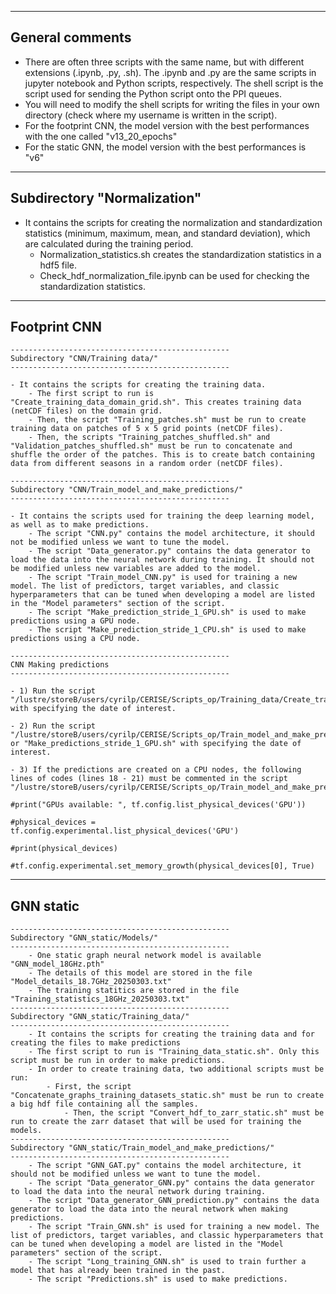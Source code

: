 -------------------------------------------------
General comments
-------------------------------------------------

- There are often three scripts with the same name, but with different extensions (.ipynb, .py, .sh). The .ipynb and .py are the same scripts in jupyter notebook and Python scripts, respectively. The shell script is the script used for sending the Python script onto the PPI queues.
- You will need to modify the shell scripts for writing the files in your own directory (check where my username is written in the script).
- For the footprint CNN, the model version with the best performances with the one called "v13_20_epochs"
- For the static GNN, the model version with the best performances is "v6"

-------------------------------------------------
Subdirectory "Normalization"
-------------------------------------------------

- It contains the scripts for creating the normalization and standardization statistics (minimum, maximum, mean, and standard deviation), which are calculated during the training period. 
	- Normalization_statistics.sh creates the standardization statistics in a hdf5 file.
	- Check_hdf_normalization_file.ipynb can be used for checking the standardization statistics.

-------------------------------------------------
Footprint CNN
-------------------------------------------------
	-------------------------------------------------
	Subdirectory "CNN/Training data/"
	-------------------------------------------------

	- It contains the scripts for creating the training data.
		- The first script to run is "Create_training_data_domain_grid.sh". This creates training data (netCDF files) on the domain grid.
		- Then, the script "Training_patches.sh" must be run to create training data on patches of 5 x 5 grid points (netCDF files).
		- Then, the scripts "Training_patches_shuffled.sh" and "Validation_patches_shuffled.sh" must be run to concatenate and shuffle the order of the patches. This is to create batch containing data from different seasons in a random order (netCDF files).

	-------------------------------------------------
	Subdirectory "CNN/Train_model_and_make_predictions/"
	-------------------------------------------------

	- It contains the scripts used for training the deep learning model, as well as to make predictions.
		- The script "CNN.py" contains the model architecture, it should not be modified unless we want to tune the model.
		- The script "Data_generator.py" contains the data generator to load the data into the neural network during training. It should not be modified unless new variables are added to the model.
		- The script "Train_model_CNN.py" is used for training a new model. The list of predictors, target variables, and classic hyperparameters that can be tuned when developing a model are listed in the "Model parameters" section of the script. 
		- The script "Make_prediction_stride_1_GPU.sh" is used to make predictions using a GPU node.
		- The script "Make_prediction_stride_1_CPU.sh" is used to make predictions using a CPU node.

	-------------------------------------------------
	CNN Making predictions
	-------------------------------------------------

	- 1) Run the script "/lustre/storeB/users/cyrilp/CERISE/Scripts_op/Training_data/Create_training_data_domain_grid.sh" with specifying the date of interest.

	- 2) Run the script "/lustre/storeB/users/cyrilp/CERISE/Scripts_op/Train_model_and_make_predictions/Make_predictions_stride_1_CPU.sh" or "Make_predictions_stride_1_GPU.sh" with specifying the date of interest.

	- 3) If the predictions are created on a CPU nodes, the following lines of codes (lines 18 - 21) must be commented in the script "/lustre/storeB/users/cyrilp/CERISE/Scripts_op/Train_model_and_make_predictions/Make_predictions_stride_1.py":

	#print("GPUs available: ", tf.config.list_physical_devices('GPU'))

	#physical_devices = tf.config.experimental.list_physical_devices('GPU')

	#print(physical_devices)

	#tf.config.experimental.set_memory_growth(physical_devices[0], True)


-------------------------------------------------
GNN static
-------------------------------------------------
	-------------------------------------------------
	Subdirectory "GNN_static/Models/"
	-------------------------------------------------
        - One static graph neural network model is available "GNN_model_18GHz.pth"
        - The details of this model are stored in the file "Model_details_18.7GHz_20250303.txt"
        - The training statitics are stored in the file "Training_statistics_18GHz_20250303.txt"
	-------------------------------------------------
	Subdirectory "GNN_static/Training_data/"
	-------------------------------------------------
        - It contains the scripts for creating the training data and for creating the files to make predictions
        - The first script to run is "Training_data_static.sh". Only this script must be run in order to make predictions.
        - In order to create training data, two additional scripts must be run:
        	- First, the script "Concatenate_graphs_training_datasets_static.sh" must be run to create a big hdf file containing all the samples.
                - Then, the script "Convert_hdf_to_zarr_static.sh" must be run to create the zarr dataset that will be used for training the models.
	-------------------------------------------------
	Subdirectory "GNN_static/Train_model_and_make_predictions/"
	-------------------------------------------------
        - The script "GNN_GAT.py" contains the model architecture, it should not be modified unless we want to tune the model.
        - The script "Data_generator_GNN.py" contains the data generator to load the data into the neural network during training. 
        - The script "Data_generator_GNN_prediction.py" contains the data generator to load the data into the neural network when making predictions. 
        - The script "Train_GNN.sh" is used for training a new model. The list of predictors, target variables, and classic hyperparameters that can be tuned when developing a model are listed in the "Model parameters" section of the script.
        - The script "Long_training_GNN.sh" is used to train further a model that has already been trained in the past.
        - The script "Predictions.sh" is used to make predictions.
